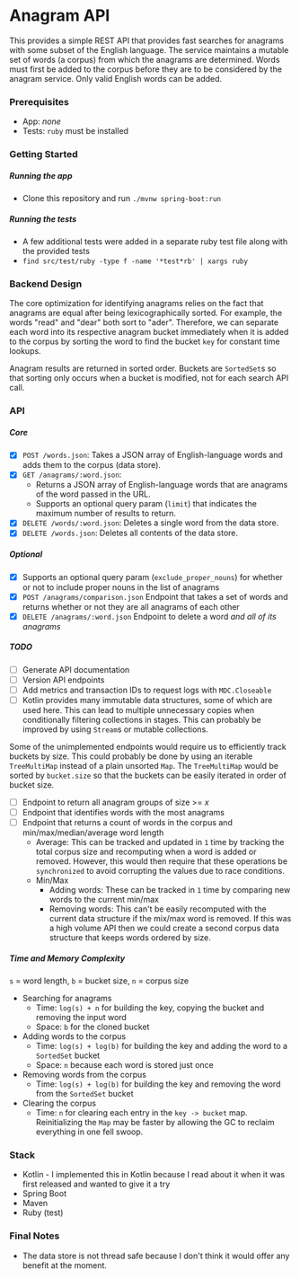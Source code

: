 # Anagram API
This provides a simple REST API that provides fast searches for anagrams with
some subset of the English language. The service maintains a mutable set
of words (a corpus) from which the anagrams are determined. Words must first be
added to the corpus before they are to be considered by the anagram
service. Only valid English words can be added.

### Prerequisites
* App: _none_
* Tests: `ruby` must be installed

### Getting Started
##### Running the app
* Clone this repository and run `./mvnw spring-boot:run`
##### Running the tests
* A few additional tests were added in a separate ruby test file along with the provided tests
* `find src/test/ruby -type f -name '*test*rb' | xargs ruby`

### Backend Design
The core optimization for identifying anagrams relies on the fact that anagrams are equal after being
lexicographically sorted. For example, the words "read" and "dear" both sort to "ader". Therefore, we can
separate each word into its respective anagram bucket immediately when it is added to the corpus by
sorting the word to find the bucket `key` for constant time lookups.

Anagram results are returned in sorted order. Buckets are `SortedSet`s so that sorting only occurs
when a bucket is modified, not for each search API call. 

### API

##### Core
- [x] `POST /words.json`: Takes a JSON array of English-language words and adds them to the corpus (data store).
- [x] `GET /anagrams/:word.json`:
  - Returns a JSON array of English-language words that are anagrams of the word passed in the URL.
  - Supports an optional query param (`limit`) that indicates the maximum number of results to return.
- [x] `DELETE /words/:word.json`: Deletes a single word from the data store.
- [x] `DELETE /words.json`: Deletes all contents of the data store.
##### Optional
- [x] Supports an optional query param (`exclude_proper_nouns`) for whether or not to include proper nouns in the list of anagrams
- [x] `POST /anagrams/comparison.json` Endpoint that takes a set of words and returns whether or not they are all anagrams of each other
- [x] `DELETE /anagrams/:word.json` Endpoint to delete a word *and all of its anagrams*

##### TODO
- [ ] Generate API documentation
- [ ] Version API endpoints
- [ ] Add metrics and transaction IDs to request logs with `MDC.Closeable`
- [ ] Kotlin provides many immutable data structures, some of which are used here. This can lead to
multiple unnecessary copies when conditionally filtering collections in stages. This can probably be
improved by using `Stream`s or mutable collections.

Some of the unimplemented endpoints would require us to efficiently track buckets by size. This could
probably be done by using an iterable `TreeMultiMap` instead of a plain unsorted `Map`. The `TreeMultiMap`
would be sorted by `bucket.size` so that the buckets can be easily iterated in order of bucket size.
- [ ] Endpoint to return all anagram groups of size >= *x*
- [ ] Endpoint that identifies words with the most anagrams 
- [ ] Endpoint that returns a count of words in the corpus and min/max/median/average word length
  - Average: This can be tracked and updated in `1` time by tracking the total corpus size and recomputing
  when a word is added or removed. However, this would then require that these operations be `synchronized`
  to avoid corrupting the values due to race conditions.
  - Min/Max
    - Adding words: These can be tracked in `1` time by comparing new words to the current min/max
    - Removing words: This can't be easily recomputed with the current data structure if the mix/max word is removed.
    If this was a high volume API then we could create a second corpus data structure that keeps words ordered by size. 

##### Time and Memory Complexity
`s` = word length, `b` = bucket size, `n` = corpus size
* Searching for anagrams
  - Time: `log(s) + n` for building the key, copying the bucket and removing the input word
  - Space: `b` for the cloned bucket
* Adding words to the corpus
  - Time: `log(s) + log(b)` for building the key and adding the word to a `SortedSet` bucket
  - Space: `n` because each word is stored just once
* Removing words from the corpus
  - Time: `log(s) + log(b)` for building the key and removing the word from the `SortedSet` bucket
* Clearing the corpus
  - Time: `n` for clearing each entry in the `key -> bucket` map. Reinitializing the `Map` may be
  faster by allowing the GC to reclaim everything in one fell swoop. 


### Stack
* Kotlin - I implemented this in Kotlin because I read about it when it was first released and
wanted to give it a try
* Spring Boot
* Maven
* Ruby (test)

### Final Notes 
* The data store is not thread safe because I don't think it would offer any benefit at the moment.
  

